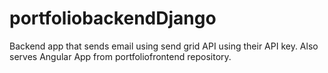 # portfoliobackendDjango

Backend app that sends email using send grid API using their API key. Also serves Angular App from portfoliofrontend repository.
